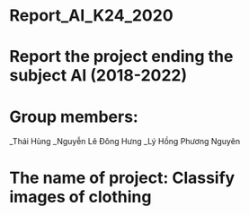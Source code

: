 # Report_AI_K24_2020
# Report the project ending the subject AI (2018-2022)
# Group members:
  _Thái Hùng
  _Nguyễn Lê Đông Hưng
  _Lý Hồng Phương Nguyên
# The name of project: Classify images of clothing 
